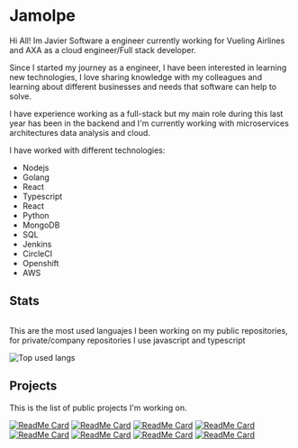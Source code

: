 # Jamolpe

Hi All! Im Javier Software a engineer currently working for Vueling Airlines and AXA as a cloud engineer/Full stack developer.

Since I started my journey as a engineer, I have been interested in learning new technologies, I love sharing knowledge with my colleagues and learning about different businesses and needs that software can help to solve.

I have experience working as a full-stack but my main role during this last year has been in the backend and I'm currently working with microservices architectures data analysis and cloud.

I have worked with different technologies:

- Nodejs
- Golang
- React
- Typescript
- React
- Python
- MongoDB
- SQL
- Jenkins
- CircleCI
- Openshift
- AWS

## Stats

![<This year stats>](https://github-readme-stats-git-masterrstaa-rickstaa.vercel.app/api?username=jamolpe&show_icons=true&theme=tokyonight&?count_private=true)

This are the most used languajes I been working on my public repositories, for private/company repositories I use javascript and typescript

![Top used langs](https://github-readme-stats-git-masterrstaa-rickstaa.vercel.app/api/top-langs/?username=jamolpe&hide=java,c%23)

## Projects

This is the list of public projects I'm working on.

[![ReadMe Card](https://github-readme-stats-git-masterrstaa-rickstaa.vercel.app/api/pin/?username=jamolpe&repo=go-sessioner&theme=dark)](https://github.com/jamolpe/go-sessioner)
[![ReadMe Card](https://github-readme-stats-git-masterrstaa-rickstaa.vercel.app/api/pin/?username=jamolpe&repo=mailer-generator&theme=dark)](https://github.com/jamolpe/mailer-generator)
[![ReadMe Card](https://github-readme-stats-git-masterrstaa-rickstaa.vercel.app/api/pin/?username=jamolpe&repo=fastify-cognito-template&theme=dark)](https://github.com/jamolpe/fastify-cognito-template)
[![ReadMe Card](https://github-readme-stats-git-masterrstaa-rickstaa.vercel.app/api/pin/?username=jamolpe&repo=backend-cognito-template&theme=dark)](https://github.com/jamolpe/backend-cognito-template)
[![ReadMe Card](https://github-readme-stats-git-masterrstaa-rickstaa.vercel.app/api/pin/?username=jamolpe&repo=front-end-base-template&theme=dark)](https://github.com/jamolpe/front-end-base-template)
[![ReadMe Card](https://github-readme-stats-git-masterrstaa-rickstaa.vercel.app/api/pin/?username=jamolpe&repo=gologger&theme=dark)](https://github.com/jamolpe/gologger)
[![ReadMe Card](https://github-readme-stats-git-masterrstaa-rickstaa.vercel.app/api/pin/?username=jamolpe&repo=dosecret-web&theme=dark)](https://github.com/jamolpe/dosecret-web)
[![ReadMe Card](https://github-readme-stats-git-masterrstaa-rickstaa.vercel.app/api/pin/?username=jamolpe&repo=dosecret&theme=dark)](https://github.com/jamolpe/dosecret)
